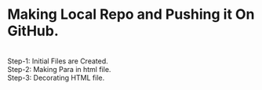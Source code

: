 # Making Local Repo and Pushing it On GitHub.
<br>
Step-1: Initial Files are Created.
<br>
Step-2: Making Para in html file.
<br>
Step-3: Decorating HTML file.